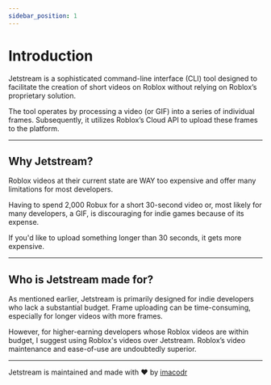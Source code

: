 ```yaml
---
sidebar_position: 1
---
```


# Introduction

Jetstream is a sophisticated command-line interface (CLI) tool designed to facilitate the creation of short videos on Roblox without relying on Roblox’s proprietary solution.

The tool operates by processing a video (or GIF) into a series of individual frames. Subsequently, it utilizes Roblox’s Cloud API to upload these frames to the platform.

---

## Why Jetstream?

Roblox videos at their current state are WAY too expensive and offer many limitations for most developers.

Having to spend 2,000 Robux for a short 30-second video or, most likely for many developers, a GIF, is discouraging for indie games because of its expense.

If you'd like to upload something longer than 30 seconds, it gets more expensive.

---

## Who is Jetstream made for?

As mentioned earlier, Jetstream is primarily designed for indie developers who lack a substantial budget. Frame uploading can be time-consuming, especially for longer videos with more frames.

However, for higher-earning developers whose Roblox videos are within budget, I suggest using Roblox's videos over Jetstream. Roblox’s video maintenance and ease-of-use are undoubtedly superior.

---

Jetstream is maintained and made with :heart: by [imacodr](https://www.roblox.com/users/501780776/profile)
